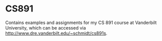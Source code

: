 # CS891
Contains examples and assignments for my CS 891 course at Vanderbilt University, which can be accessed via http://www.dre.vanderbilt.edu/~schmidt/cs891s.
